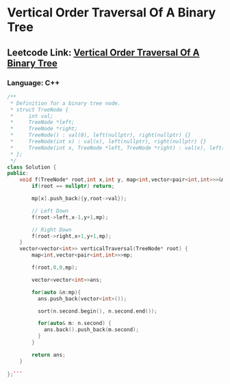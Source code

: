 # Vertical Order Traversal Of A Binary Tree

## Leetcode Link: [Vertical Order Traversal Of A Binary Tree](https://leetcode.com/problems/vertical-order-traversal-of-a-binary-tree/)
### Language: C++

```cpp
/**
 * Definition for a binary tree node.
 * struct TreeNode {
 *     int val;
 *     TreeNode *left;
 *     TreeNode *right;
 *     TreeNode() : val(0), left(nullptr), right(nullptr) {}
 *     TreeNode(int x) : val(x), left(nullptr), right(nullptr) {}
 *     TreeNode(int x, TreeNode *left, TreeNode *right) : val(x), left(left), right(right) {}
 * };
 */
class Solution {
public:
    void f(TreeNode* root,int x,int y, map<int,vector<pair<int,int>>>&mp){
        if(root == nullptr) return;

        mp[x].push_back({y,root->val});

        // Left Down
        f(root->left,x-1,y+1,mp);

        // Right Down
        f(root->right,x+1,y+1,mp);
    }
    vector<vector<int>> verticalTraversal(TreeNode* root) {
        map<int,vector<pair<int,int>>>mp;

        f(root,0,0,mp);

        vector<vector<int>>ans;

        for(auto &n:mp){
          ans.push_back(vector<int>());

          sort(n.second.begin(), n.second.end());

          for(auto& m: n.second) {
            ans.back().push_back(m.second);
          }
        }

        return ans;
    }
    
};```



